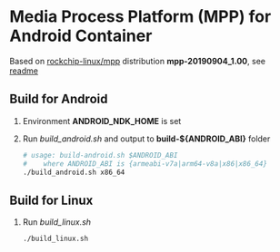 # Media Process Platform (MPP) for Android Container

Based on [rockchip-linux/mpp](https://github.com/rockchip-linux/mpp) distribution **mpp-20190904_1.00**, see [readme](./readme.txt)

## Build for Android

1. Environment **ANDROID_NDK_HOME** is set

2. Run _build_android.sh_ and output to **build-${ANDROID_ABI}** folder

    ```Bash
    # usage: build-android.sh $ANDROID_ABI
    #    where ANDROID_ABI is {armeabi-v7a|arm64-v8a|x86|x86_64}
    ./build_android.sh x86_64
    ```

## Build for Linux

1. Run _build_linux.sh_

    ```Bash
    ./build_linux.sh
    ```
